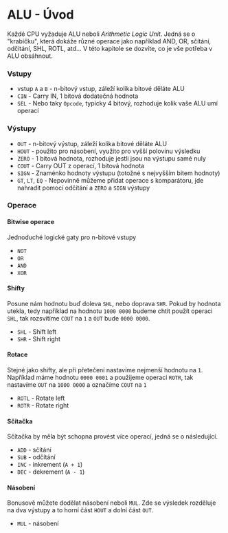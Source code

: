 # ALU - Úvod

Každé CPU vyžaduje ALU neboli *Arithmetic Logic Unit*. Jedná se o "krabičku", která dokáže různé operace jako například AND, OR, sčítání, odčítání, SHL, ROTL, atd... V této kapitole se dozvíte, co je vše potřeba v ALU obsáhnout.

### Vstupy

- vstup `A` a `B` - n-bitový vstup, záleží kolika bitové děláte ALU
- `CIN` - Carry IN, 1 bitová dodatečná hodnota
- `SEL` - Nebo taky `Opcode`, typicky 4 bitový, rozhoduje kolik vaše ALU umí operací

### Výstupy

- `OUT` - n-bitový výstup, záleží kolika bitové děláte ALU
- `HOUT` - použito pro násobení, využito pro vyšší polovinu výsledku
- `ZERO` - 1 bitová hodnota, rozhoduje jestli jsou na výstupu samé nuly
- `COUT` - Carry OUT z operací, 1 bitová hodnota
- `SIGN` - Znaménko hodnoty výstupu (totožné s nejvyšším bitem hodnoty)
- `GT`, `LT`, `EQ` - Nepovinně můžeme přidat operace s komparátoru, jde nahradit pomocí odčítání a `ZERO` a `SIGN` výstupy

### Operace

#### Bitwise operace

Jednoduché logické gaty pro n-bitové vstupy

- `NOT`
- `OR`
- `AND`
- `XOR`

#### Shifty

Posune nám hodnotu buď doleva `SHL`, nebo doprava `SHR`. Pokud by hodnota utekla, tedy například na hodnotu `1000 0000` budeme chtít použít operaci `SHL`, tak rozsvítíme `COUT` na `1` a `OUT` bude `0000 0000`.

- `SHL` - Shift left
- `SHR` - Shift right

#### Rotace

Stejné jako shifty, ale při přetečení nastavíme nejmenší hodnotu na `1`. Například máme hodnotu `0000 0001` a použijeme operaci `ROTR`, tak nastavíme `OUT` na `1000 0000` a označíme `COUT` na `1`

- `ROTL` - Rotate left
- `ROTR` - Rotate right

#### Sčítačka

Sčítačka by měla být schopna provést více operací, jedná se o následující.

- `ADD` - sčítání
- `SUB` - odčítání
- `INC` - inkrement (`A + 1`)
- `DEC` - dekrement (`A - 1`)

#### Násobení

Bonusově můžete dodělat násobení neboli `MUL`. Zde se výsledek rozděluje na dva výstupy a to horní část `HOUT` a dolní část `OUT`.

- `MUL` - násobení